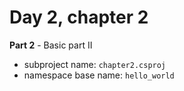 # Day 2, chapter 2
**Part 2** - Basic part II

- subproject name: `chapter2.csproj`
- namespace base name: `hello_world`
